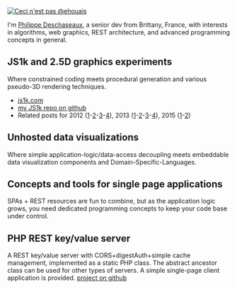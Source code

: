 <a class="illustration" href="//twitter.com/ehouais">
    <img src="/cdn/img/ehouais.jpg" title="Ceci n'est pas @ehouais"/>
</a>

I'm <a href="//twitter.com/ehouais">Philippe Deschaseaux</a>, a senior dev from Brittany, France, with interests in algorithms, web graphics, REST architecture, and advanced programming concepts in general.

## JS1k and 2.5D graphics experiments

Where constrained coding meets procedural generation and various pseudo-3D rendering techniques.
  - [js1k.com](//js1k.com/ "js1k.com")
  - [my JS1k repo on github](//github.com/ehouais/js1k "my JS1k repo on github")
  - Related posts for 2012 ([1](/2012/03/js1k-2012-part-1-introduction)-[2](/2012/03/js1k-2012-part-2-terrain-generation)-[3](/2012/03/js1k-2012-part-3-time-colours-and-light)-[4](/2012/03/js1k-2012-part-4-optimization-and-conclusion)), 2013 ([1](/2013/04/js1k-2013-part-1-introduction)-[2](/2013/04/js1k-2013-part-2-tunnel-generation)-[3](/2013/04/js1k-2013-part-3-rendering)-[4](/2013/05/js1k-2013-part-4-conclusion)), 2015 ([1](/2015/03/js1k-2015-part-1-introduction)-[2](/2015/04/js1k-2015-part-2-buggy-island))

## Unhosted data visualizations

Where simple application-logic/data-access decoupling meets embeddable data visualization components and Domain-Specific-Languages.

## Concepts and tools for single page applications

SPAs + REST resources are fun to combine, but as the application logic grows, you need dedicated programming concepts to keep your code base under control.

## PHP REST key/value server

A REST key/value server with CORS+digestAuth+simple cache management, implemented as a static PHP class. The abstract ancestor class can be used for other types of servers. A simple single-page client application is provided. [project on github](//github.com/ehouais/PHP-servers "github")
